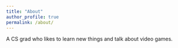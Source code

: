 ```yaml
---
title: "About"
author_profile: true
permalink: /about/
---
```


A CS grad who likes to learn new things and talk about video games.
